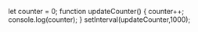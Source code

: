 let counter = 0;
function updateCounter() {
    counter++;
    console.log(counter);
}
setInterval(updateCounter,1000);